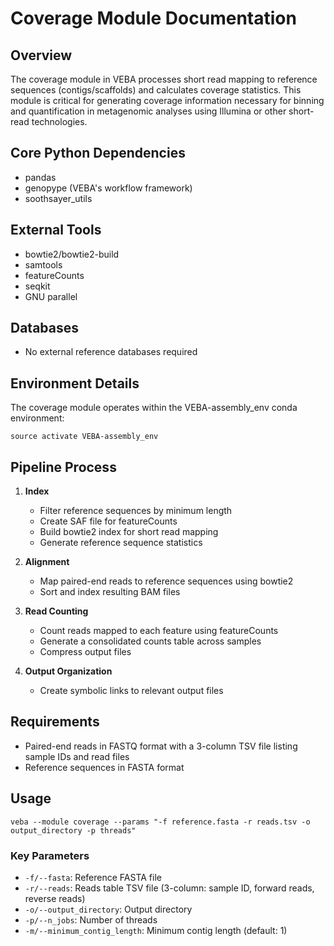 # Coverage Module Documentation

## Overview
The coverage module in VEBA processes short read mapping to reference sequences (contigs/scaffolds) and calculates coverage statistics. This module is critical for generating coverage information necessary for binning and quantification in metagenomic analyses using Illumina or other short-read technologies.

## Core Python Dependencies
- pandas
- genopype (VEBA's workflow framework)
- soothsayer_utils

## External Tools
- bowtie2/bowtie2-build
- samtools
- featureCounts
- seqkit
- GNU parallel

## Databases
- No external reference databases required

## Environment Details
The coverage module operates within the VEBA-assembly_env conda environment:
```
source activate VEBA-assembly_env
```

## Pipeline Process
1. **Index**
   - Filter reference sequences by minimum length
   - Create SAF file for featureCounts
   - Build bowtie2 index for short read mapping
   - Generate reference sequence statistics

2. **Alignment**
   - Map paired-end reads to reference sequences using bowtie2
   - Sort and index resulting BAM files

3. **Read Counting**
   - Count reads mapped to each feature using featureCounts
   - Generate a consolidated counts table across samples
   - Compress output files

4. **Output Organization**
   - Create symbolic links to relevant output files

## Requirements
- Paired-end reads in FASTQ format with a 3-column TSV file listing sample IDs and read files
- Reference sequences in FASTA format

## Usage
```
veba --module coverage --params "-f reference.fasta -r reads.tsv -o output_directory -p threads"
```

### Key Parameters
- `-f/--fasta`: Reference FASTA file
- `-r/--reads`: Reads table TSV file (3-column: sample ID, forward reads, reverse reads)
- `-o/--output_directory`: Output directory
- `-p/--n_jobs`: Number of threads
- `-m/--minimum_contig_length`: Minimum contig length (default: 1)